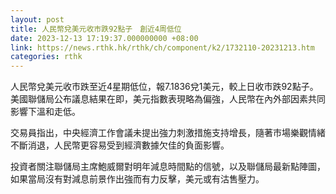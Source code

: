 ```yaml
---
layout: post
title: 人民幣兌美元收市跌92點子　創近4周低位
date: 2023-12-13 17:19:37.000000000 +08:00
link: https://news.rthk.hk/rthk/ch/component/k2/1732110-20231213.htm
categories: rthk
---
```


人民幣兌美元收市跌至近4星期低位，報7.1836兌1美元，較上日收市跌92點子。美國聯儲局公布議息結果在即，美元指數表現略為偏強，人民幣在內外部因素共同影響下溫和走低。

交易員指出，中央經濟工作會議未提出強力刺激措施支持增長，隨著市場樂觀情緒不斷消退，人民幣更容易受到經濟數據欠佳的負面影響。

投資者關注聯儲局主席鮑威爾對明年減息時間點的信號，以及聯儲局最新點陣圖，如果當局沒有對減息前景作出強而有力反擊，美元或有沽售壓力。
